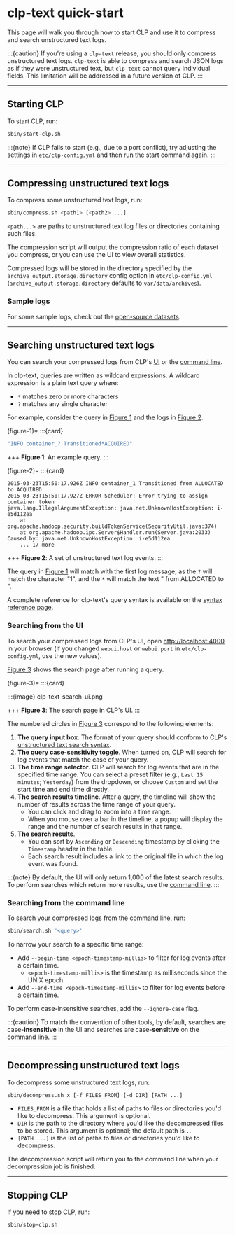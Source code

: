 # clp-text quick-start

This page will walk you through how to start CLP and use it to compress and search unstructured
text logs.

:::{caution}
If you're using a `clp-text` release, you should only compress unstructured text logs. `clp-text`
is able to compress and search JSON logs as if they were unstructured text, but `clp-text` cannot
query individual fields. This limitation will be addressed in a future version of CLP.
:::

---

## Starting CLP

To start CLP, run:

```bash
sbin/start-clp.sh
```

:::{note}
If CLP fails to start (e.g., due to a port conflict), try adjusting the settings in
`etc/clp-config.yml` and then run the start command again.
:::

---

## Compressing unstructured text logs

To compress some unstructured text logs, run:

```bash
sbin/compress.sh <path1> [<path2> ...]
```

`<path...>` are paths to unstructured text log files or directories containing such files.

The compression script will output the compression ratio of each dataset you compress, or you can
use the UI to view overall statistics.

Compressed logs will be stored in the directory specified by the `archive_output.storage.directory`
config option in `etc/clp-config.yml` (`archive_output.storage.directory` defaults to
`var/data/archives`).

### Sample logs

For some sample logs, check out the [open-source datasets](../resources-datasets).

---

## Searching unstructured text logs

You can search your compressed logs from CLP's [UI](#searching-from-the-ui) or the
[command line](#searching-from-the-command-line).

In clp-text, queries are written as wildcard expressions. A wildcard expression is a plain text
query where:

* `*` matches zero or more characters
* `?` matches any single character

For example, consider the query in [Figure 1](#figure-1) and the logs in [Figure 2](#figure-2).

(figure-1)=
:::{card}

```bash
"INFO container_? Transitioned*ACQUIRED"
```

+++
**Figure 1**: An example query.
:::

(figure-2)=
:::{card}

```text
2015-03-23T15:50:17.926Z INFO container_1 Transitioned from ALLOCATED to ACQUIRED
2015-03-23T15:50:17.927Z ERROR Scheduler: Error trying to assign container token
java.lang.IllegalArgumentException: java.net.UnknownHostException: i-e5d112ea
    at org.apache.hadoop.security.buildTokenService(SecurityUtil.java:374)
    at org.apache.hadoop.ipc.Server$Handler.run(Server.java:2033)
Caused by: java.net.UnknownHostException: i-e5d112ea
    ... 17 more
```

+++
**Figure 2**: A set of unstructured text log events.
:::

The query in [Figure 1](#figure-1) will match with the first log message, as the `?` will match the
character "1", and the `*` will match the text " from ALLOCATED to ".

A complete reference for clp-text's query syntax is available on the
[syntax reference page](../reference-text-search-syntax).

### Searching from the UI

To search your compressed logs from CLP's UI, open [http://localhost:4000](http://localhost:4000) in
your browser (if you changed `webui.host` or `webui.port` in `etc/clp-config.yml`, use the new
values).

[Figure 3](#figure-3) shows the search page after running a query.

(figure-3)=
:::{card}

:::{image} clp-text-search-ui.png

+++
**Figure 3**: The search page in CLP's UI.
:::

The numbered circles in [Figure 3](#figure-3) correspond to the following elements:

1. **The query input box**. The format of your query should conform to CLP's
   [unstructured text search syntax](../reference-text-search-syntax.md).
2. **The query case-sensitivity toggle**. When turned on, CLP will search for log events that match
   the case of your query.
3. **The time range selector**. CLP will search for log events that are in the specified time range.
   You can select a preset filter (e.g., `Last 15 minutes`; `Yesterday`) from the dropdown, or
   choose `Custom` and set the start time and end time directly.
4. **The search results timeline**. After a query, the timeline will show the number of results
   across the time range of your query.
   * You can click and drag to zoom into a time range.
   * When you mouse over a bar in the timeline, a popup will display the range and the number of
     search results in that range.
5. **The search results**.
   * You can sort by `Ascending` or `Descending` timestamp by clicking the `Timestamp` header in the
     table.
   * Each search result includes a link to the original file in which the log event was found.

:::{note}
By default, the UI will only return 1,000 of the latest search results. To perform searches which
return more results, use the [command line](#searching-from-the-command-line).
:::

### Searching from the command line

To search your compressed logs from the command line, run:

```bash
sbin/search.sh '<query>'
```

To narrow your search to a specific time range:

* Add `--begin-time <epoch-timestamp-millis>` to filter for log events after a certain time.
  * `<epoch-timestamp-millis>` is the timestamp as milliseconds since the UNIX epoch.
* Add `--end-time <epoch-timestamp-millis>` to filter for log events before a certain time.

To perform case-insensitive searches, add the `--ignore-case` flag.

:::{caution}
To match the convention of other tools, by default, searches are case-**insensitive** in the UI and
searches are case-**sensitive** on the command line.
:::

---

## Decompressing unstructured text logs

To decompress some unstructured text logs, run:

```bash
sbin/decompress.sh x [-f FILES_FROM] [-d DIR] [PATH ...]
```

- `FILES_FROM` is a file that holds a list of paths to files or directories you'd like to
  decompress. This argument is optional.
- `DIR` is the path to the directory where you'd like the decompressed files to be stored. This
  argument is optional; the default path is `.`.
- `[PATH ...]` is the list of paths to files or directories you'd like to decompress.

The decompression script will return you to the command line when your decompression job is
finished.

---

## Stopping CLP

If you need to stop CLP, run:

```bash
sbin/stop-clp.sh
```
